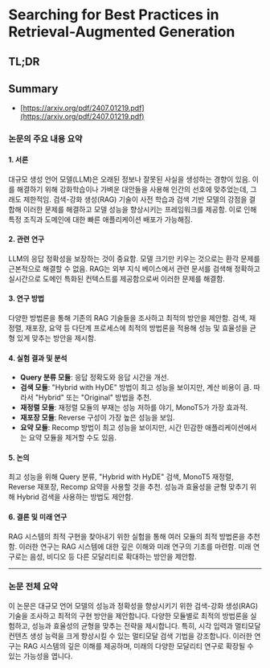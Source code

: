 # Searching for Best Practices in Retrieval-Augmented Generation
## TL;DR
## Summary
- [https://arxiv.org/pdf/2407.01219.pdf](https://arxiv.org/pdf/2407.01219.pdf)

### 논문의 주요 내용 요약

#### 1. 서론
대규모 생성 언어 모델(LLM)은 오래된 정보나 잘못된 사실을 생성하는 경향이 있음. 이를 해결하기 위해 강화학습이나 가벼운 대안들을 사용해 인간의 선호에 맞추었는데, 그래도 제한적임. 검색-강화 생성(RAG) 기술이 사전 학습과 검색 기반 모델의 강점을 결합해 이러한 문제를 해결하고 모델 성능을 향상시키는 프레임워크를 제공함. 이로 인해 특정 조직과 도메인에 대한 빠른 애플리케이션 배포가 가능해짐.

#### 2. 관련 연구
LLM의 응답 정확성을 보장하는 것이 중요함. 모델 크기만 키우는 것으로는 환각 문제를 근본적으로 해결할 수 없음. RAG는 외부 지식 베이스에서 관련 문서를 검색해 정확하고 실시간으로 도메인 특화된 컨텍스트를 제공함으로써 이러한 문제를 해결함.

#### 3. 연구 방법
다양한 방법론을 통해 기존의 RAG 기술들을 조사하고 최적의 방안을 제안함. 검색, 재정렬, 재포장, 요약 등 다단계 프로세스에 최적의 방법론을 적용해 성능 및 효율성을 균형 있게 맞추는 방안을 제시함.

#### 4. 실험 결과 및 분석
- **Query 분류 모듈**: 응답 정확도와 응답 시간을 개선.
- **검색 모듈**: "Hybrid with HyDE" 방법이 최고 성능을 보이지만, 계산 비용이 큼. 따라서 "Hybrid" 또는 "Original" 방법을 추천.
- **재정렬 모듈**: 재정렬 모듈의 부재는 성능 저하를 야기, MonoT5가 가장 효과적.
- **재포장 모듈**: Reverse 구성이 가장 높은 성능을 보임.
- **요약 모듈**: Recomp 방법이 최고 성능을 보이지만, 시간 민감한 애플리케이션에서는 요약 모듈을 제거할 수도 있음.

#### 5. 논의
최고 성능을 위해 Query 분류, "Hybrid with HyDE" 검색, MonoT5 재정렬, Reverse 재포장, Recomp 요약을 사용할 것을 추천. 성능과 효율성을 균형 맞추기 위해 Hybrid 검색을 사용하는 방법도 제안함.

#### 6. 결론 및 미래 연구
RAG 시스템의 최적 구현을 찾아내기 위한 실험을 통해 여러 모듈의 최적 방법론을 추천함. 이러한 연구는 RAG 시스템에 대한 깊은 이해와 미래 연구의 기초를 마련함. 미래 연구로는 음성, 비디오 등 다른 모달리티로 확대하는 방안을 제안함.

---

### 논문 전체 요약
이 논문은 대규모 언어 모델의 성능과 정확성을 향상시키기 위한 검색-강화 생성(RAG) 기술을 조사하고 최적의 구현 방안을 제안합니다. 다양한 모듈별로 최적의 방법론을 실험하고, 성능과 효율성의 균형을 맞추는 전략을 제시합니다. 특히, 시각 입력과 멀티모달 컨텐츠 생성 능력을 크게 향상시킬 수 있는 멀티모달 검색 기법을 강조합니다. 이러한 연구는 RAG 시스템의 깊은 이해를 제공하며, 미래의 다양한 모달리티 연구로 확장될 수 있는 가능성을 엽니다.